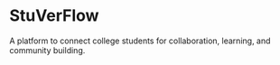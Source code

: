# StuVerFlow
A platform to connect college students for collaboration, learning, and community building.

